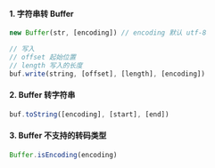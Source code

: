 #### 1. 字符串转 Buffer

```js
new Buffer(str, [encoding]) // encoding 默认 utf-8

// 写入
// offset 起始位置
// length 写入的长度
buf.write(string, [offset], [length], [encoding])
```

#### 2. Buffer 转字符串

```js
buf.toString([encoding], [start], [end])
```

#### 3. Buffer 不支持的转码类型

```js
Buffer.isEncoding(encoding)
```



